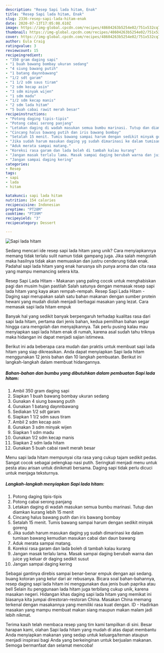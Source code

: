 ```yaml
---
description: "Resep Sapi lada hitam, Enak"
title: "Resep Sapi lada hitam, Enak"
slug: 2336-resep-sapi-lada-hitam-enak
date: 2020-07-13T17:05:08.610Z
image: https://img-global.cpcdn.com/recipes/48604263b5254e02/751x532cq70/sapi-lada-hitam-foto-resep-utama.jpg
thumbnail: https://img-global.cpcdn.com/recipes/48604263b5254e02/751x532cq70/sapi-lada-hitam-foto-resep-utama.jpg
cover: https://img-global.cpcdn.com/recipes/48604263b5254e02/751x532cq70/sapi-lada-hitam-foto-resep-utama.jpg
author: Eula Craig
ratingvalue: 3
reviewcount: 15
recipeingredient:
- "350 gram daging sapi"
- "1 buah bawang bombay ukuran sedang"
- "4 siung bawang putih"
- "1 batang daynnbawang"
- "1/2 sdt garam"
- "1 1/2 sdm saus tiram"
- "2 sdm kecap asin"
- "3 sdm minyak wijen"
- "1 sdm madu"
- "1/2 sdm kecap manis"
- "2 sdm lada hitam"
- "5 buah cabai rawit merah besar"
recipeinstructions:
- "Potong daging tipis-tipis"
- "Potong cabai serong panjang"
- "Letakan daging di wadah masukan semua bumbu marinasi. Tutup dan diamkan kurang lebih 15 menit"
- "Cincang halus bawang putih dan iris bawang bombay"
- "Setalah 15 menit. Tumis bawang sampai harum dengan sedikit minyak goreng"
- "Jika sudah harum masukan daging yg sudah dimarinasi ke dalam tumisan bawang kemudian masukan cabai dan daun bawang"
- "Aduk merata sampai matang."
- "Koreksi rasa garam dan lada boleh di tambah kalau kurang"
- "Jangan masak terlalu lama. Masak sampai daging berubah warna dan juice yg keluar dr daging sedikit susut"
- "Jangan sampai daging kering"
categories:
- Resep
tags:
- sapi
- lada
- hitam

katakunci: sapi lada hitam 
nutrition: 154 calories
recipecuisine: Indonesian
preptime: "PT28M"
cooktime: "PT39M"
recipeyield: "3"
recipecategory: Dessert

---
```



![Sapi lada hitam](https://img-global.cpcdn.com/recipes/48604263b5254e02/751x532cq70/sapi-lada-hitam-foto-resep-utama.jpg)

Sedang mencari ide resep sapi lada hitam yang unik? Cara menyiapkannya memang tidak terlalu sulit namun tidak gampang juga. Jika salah mengolah maka hasilnya tidak akan memuaskan dan justru cenderung tidak enak. Padahal sapi lada hitam yang enak harusnya sih punya aroma dan cita rasa yang mampu memancing selera kita.

Resep Sapi Lada Hitam - Makanan yang paling cocok untuk menghabiskan pagi dan musim hujan pastilah Salah satunya dengan memasak resep sapi lada hitam yang kaya akan rempah-rempah. Resep Sapi Lada Hitam - Daging sapi merupakan salah satu bahan makanan dengan sumber protein hewani yang mudah diolah menjadi berbagai masakan yang lezat. Cara memasak sapi lada hitam empuk

Banyak hal yang sedikit banyak berpengaruh terhadap kualitas rasa dari sapi lada hitam, pertama dari jenis bahan, kedua pemilihan bahan segar hingga cara mengolah dan menyajikannya. Tak perlu pusing kalau mau menyiapkan sapi lada hitam enak di rumah, karena asal sudah tahu triknya maka hidangan ini dapat menjadi sajian istimewa.


Berikut ini ada beberapa cara mudah dan praktis untuk membuat sapi lada hitam yang siap dikreasikan. Anda dapat menyiapkan Sapi lada hitam menggunakan 12 jenis bahan dan 10 langkah pembuatan. Berikut ini langkah-langkah dalam membuat hidangannya.

<!--inarticleads1-->

##### Bahan-bahan dan bumbu yang dibutuhkan dalam pembuatan Sapi lada hitam:

1. Ambil 350 gram daging sapi
1. Siapkan 1 buah bawang bombay ukuran sedang
1. Gunakan 4 siung bawang putih
1. Gunakan 1 batang daynnbawang
1. Sediakan 1/2 sdt garam
1. Siapkan 1 1/2 sdm saus tiram
1. Ambil 2 sdm kecap asin
1. Gunakan 3 sdm minyak wijen
1. Siapkan 1 sdm madu
1. Gunakan 1/2 sdm kecap manis
1. Siapkan 2 sdm lada hitam
1. Gunakan 5 buah cabai rawit merah besar


Menu sapi lada hitam mempunyai cita rasa yang cukup tajam sedikit pedas. Sangat cocok sebagai pelengkap nasi putih. Seringkali menjadi menu untuk pesta atau arisan untuk dinikmati bersama. Daging sapi tidak perlu dicuci untuk menjaga teksturnya. 

<!--inarticleads2-->

##### Langkah-langkah menyiapkan Sapi lada hitam:

1. Potong daging tipis-tipis
1. Potong cabai serong panjang
1. Letakan daging di wadah masukan semua bumbu marinasi. Tutup dan diamkan kurang lebih 15 menit
1. Cincang halus bawang putih dan iris bawang bombay
1. Setalah 15 menit. Tumis bawang sampai harum dengan sedikit minyak goreng
1. Jika sudah harum masukan daging yg sudah dimarinasi ke dalam tumisan bawang kemudian masukan cabai dan daun bawang
1. Aduk merata sampai matang.
1. Koreksi rasa garam dan lada boleh di tambah kalau kurang
1. Jangan masak terlalu lama. Masak sampai daging berubah warna dan juice yg keluar dr daging sedikit susut
1. Jangan sampai daging kering


Sebagai gantinya direbis sampai benar-benar empuk dengan api sedang. buang kotoran yang kelur dari air rebusanya. Bicara soal bahan-bahannya, resep daging sapi lada hitam ini menggunakan dua jenis buah paprika atau bell Selain itu penggunaan lada hitam juga terbilang cukup unik, karena masakan negeri. Hidangan khas daging sapi lada hitam yang memikat ini biasanya kita jumpai direstoran-restoran China. Masakan China memang terkenal dengan masakannya yang memiliki rasa kuat dengan. ID - Hadirkan masakan yang mampu membuat makan siang maupun makan malam jadi lebih nikmat. 

Terima kasih telah membaca resep yang tim kami tampilkan di sini. Besar harapan kami, olahan Sapi lada hitam yang mudah di atas dapat membantu Anda menyiapkan makanan yang sedap untuk keluarga/teman ataupun menjadi inspirasi bagi Anda yang berkeinginan untuk berjualan makanan. Semoga bermanfaat dan selamat mencoba!
